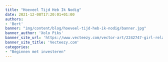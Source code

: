 ```yaml
---
title: "Hoeveel Tijd Heb Ik Nodig"
date: 2021-12-08T17:20:01+01:00
authors: 
- 'Bert'
banner: "img/content/blog/hoeveel-tijd-heb-ik-nodig/banner.jpg"
banner_author: 'Xolo Piks'
banner_site_url: 'https://www.vecteezy.com/vector-art/2242747-girl-relaxing-on-the-sun-chair-under-beach-umbrella'
banner_site_title: 'Vecteezy.com'
categories: 
- "Beginnen met investeren"
---
```



